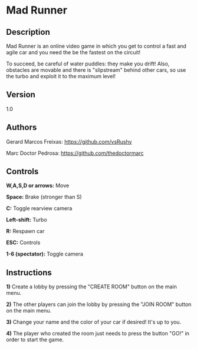 # Mad Runner

## Description

Mad Runner is an online video game in which you get to control a fast and agile car and you need the be the fastest on the circuit!

To succeed, be careful of water puddles: they make you drift! Also, obstacles are movable and there is "slipstream" behind other cars, so use the turbo and exploit it to the maximum level!

## Version

1.0

## Authors

Gerard Marcos Freixas: 
https://github.com/vsRushy

Marc Doctor Pedrosa: 
https://github.com/thedoctormarc

## Controls

**W,A,S,D or arrows:** Move

**Space:** Brake (stronger than S)

**C:** Toggle rearview camera

**Left-shift:** Turbo

**R:** Respawn car

**ESC:** Controls

**1-6 (spectator):** Toggle camera

## Instructions

**1)** Create a lobby by pressing the "CREATE ROOM" button on the main menu.

**2)** The other players can join the lobby by pressing the "JOIN ROOM" button on the main menu.

**3)** Change your name and the color of your car if desired! It's up to you.

**4)** The player who created the room just needs to press the button "GO!" in order to start the game.
